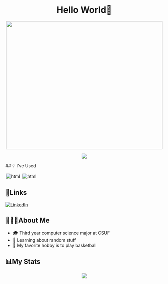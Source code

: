 <h1 align="center">
 Hello World🫡
</h1>

<p align="center">
  <img width="500" height="410" src="https://media.giphy.com/media/v1.Y2lkPTc5MGI3NjExNjhmMDg5OTY1ZmNiM2UwNWRiNjZhMWU2MTU3NWFlMzhjNzVhMWU2MCZjdD1z/W8oRwnoBndXVQ3OERD/giphy.gif">
</p>

<p align="center">
  <img src="https://gpvc.arturio.dev/randyydoo"/>
</p>
## 💡 I've Used
<p align="left">
<img src="https://img.shields.io/badge/Python-FFD43B?style=for-the-badge&logo=python&logoColor=blue" alt="html" style= " margin: 2px; vertical-align:top" />
<img src="https://img.shields.io/badge/c++-%2300599C.svg?style=for-the-badge&logo=c%2B%2B&logoColor=white" alt="html" style= "margin: 2px; vertical-align:top"/>
 </p>
 
## 🔗Links
[![LinkedIn](https://img.shields.io/badge/LinkedIn-0077B5?style=for-the-badge&logo=linkedin&logoColor=white)](https://www.linkedin.com/in/randy-do-26b63b209)


## 👨🏻‍💻About Me
- 🎓 Third year computer science major at CSUF
- 🤔 Learning about random stuff
- 🏀 My favorite hobby is to play basketball

## 📊My Stats
<div align = "center">
    <img align=top src="https://github-readme-stats-sigma-five.vercel.app/api?username=randyydoo&show_icons=true&theme=algolia&include_all_commits=true&hide=stars"/>
<div>
